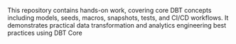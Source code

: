 This repository contains hands-on work, covering core DBT concepts including models, seeds, macros, snapshots, tests, and CI/CD workflows. It demonstrates practical data transformation and analytics engineering best practices using DBT Core
